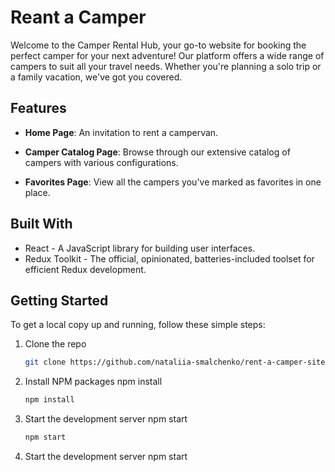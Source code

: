 # Reant a Camper

Welcome to the Camper Rental Hub, your go-to website for booking the perfect
camper for your next adventure! Our platform offers a wide range of campers to
suit all your travel needs. Whether you're planning a solo trip or a family
vacation, we've got you covered.

## Features

- **Home Page**: An invitation to rent a campervan.

- **Camper Catalog Page**: Browse through our extensive catalog of campers with
  various configurations.

- **Favorites Page**: View all the campers you've marked as favorites in one
  place.

## Built With

- React - A JavaScript library for building user interfaces.
- Redux Toolkit - The official, opinionated, batteries-included toolset for
  efficient Redux development.

## Getting Started

To get a local copy up and running, follow these simple steps:

1. Clone the repo
   ```sh
   git clone https://github.com/nataliia-smalchenko/rent-a-camper-site.git
   ```
2. Install NPM packages npm install
   ```sh
   npm install
   ```
3. Start the development server npm start
   ```sh
   npm start
   ```
4. Start the development server npm start
